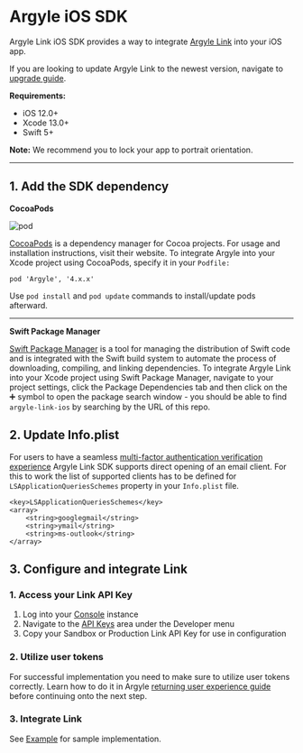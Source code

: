 # Argyle iOS SDK

Argyle Link iOS SDK provides a way to integrate [Argyle Link](https://argyle.io/docs/argyle-link) into your iOS app.

If you are looking to update Argyle Link to the newest version, navigate to [upgrade guide](https://github.com/argyle-systems/argyle-link-ios/blob/master/UPGRADING.md).

**Requirements:**
- iOS 12.0+
- Xcode 13.0+
- Swift 5+ 
  
**Note:** We recommend you to lock your app to portrait orientation.

---

## 1. Add the SDK dependency

**CocoaPods**

![pod](https://img.shields.io/cocoapods/v/Argyle?style=for-the-badge)

[CocoaPods](https://cocoapods.org/) is a dependency manager for Cocoa projects. For usage and installation instructions, visit their website. To integrate Argyle into your Xcode project using CocoaPods, specify it in your `Podfile:`

`pod 'Argyle', '4.x.x'`

Use `pod install` and `pod update` commands to install/update pods afterward.

--- 

**Swift Package Manager**

[Swift Package Manager](https://www.swift.org/package-manager/) is a tool for managing the distribution of Swift code and is integrated with the Swift build system to automate the process of downloading, compiling, and linking dependencies. To integrate Argyle Link into your Xcode project using Swift Package Manager, navigate to your project settings, click the Package Dependencies tab and then click on the ➕ symbol to open the package search window - you should be able to find `argyle-link-ios` by searching by the URL of this repo.

## 2. Update Info.plist
For users to have a seamless [multi-factor authentication verification experience](https://argyle.com/docs/products/link-4#mfa-screen) Argyle Link SDK supports direct opening of an email client. For this to work the list of supported clients has to be defined for `LSApplicationQueriesSchemes` property in your `Info.plist` file.
```
<key>LSApplicationQueriesSchemes</key>
<array>
    <string>googlegmail</string>
    <string>ymail</string>
    <string>ms-outlook</string>
</array>
```

## 3. Configure and integrate Link
### 1. Access your Link API Key
1. Log into your [Console](https://console.argyle.com/api-keys) instance
2. Navigate to the [API Keys](https://console.argyle.com/api-keys) area under the Developer menu
3. Copy your Sandbox or Production Link API Key for use in configuration

### 2. Utilize user tokens
For successful implementation you need to make sure to utilize user tokens correctly. Learn how to do it in Argyle [returning user experience guide](https://argyle.com/docs/products/returning-users-experience#suggested-flow-for-user-token-usage) before continuing onto the next step.

### 3. Integrate Link
See [Example](https://github.com/argyle-systems/argyle-link-ios/tree/master/ArgyleExample) for sample implementation.
